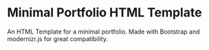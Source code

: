 # Minimal Portfolio HTML Template

An HTML Template for a minimal portfolio. Made with Bootstrap and modernizr.js for great compatibility.